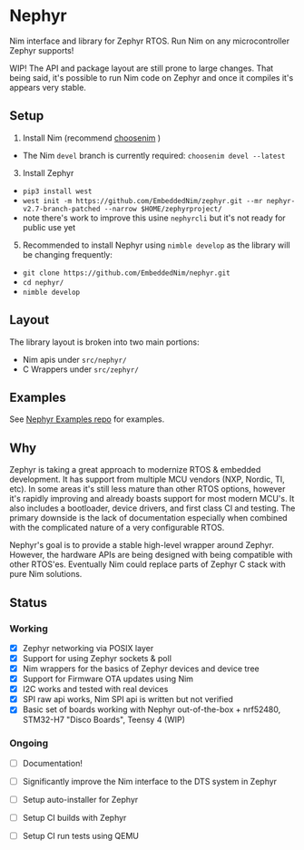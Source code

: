 # Nephyr

Nim interface and library for Zephyr RTOS. Run Nim on any microcontroller Zephyr supports! 

WIP! The API and package layout are still prone to large changes. That being said, it's possible to run Nim code on Zephyr and once it compiles it's appears very stable.

## Setup

1. Install Nim (recommend [choosenim](https://github.com/dom96/choosenim) )
  - The Nim `devel` branch is currently required: `choosenim devel --latest`
3. Install Zephyr
  - `pip3 install west` 
  - `west init -m https://github.com/EmbeddedNim/zephyr.git --mr nephyr-v2.7-branch-patched --narrow $HOME/zephyrproject/`
  - note there's work to improve this usine `nephyrcli` but it's not ready for public use yet
5. Recommended to install Nephyr using `nimble develop` as the library will be changing frequently:
  - `git clone https://github.com/EmbeddedNim/nephyr.git`
  - `cd nephyr/`
  - `nimble develop`

## Layout

The library layout is broken into two main portions:
- Nim apis under `src/nephyr/`
- C Wrappers under `src/zephyr/`

## Examples

See [Nephyr Examples repo](https://github.com/EmbeddedNim/nephyr_examples) for examples. 

## Why

Zephyr is taking a great approach to modernize RTOS & embedded development. It has support from multiple MCU vendors (NXP, Nordic, TI, etc). In some areas it's still less mature than other RTOS options, however it's rapidly improving and already boasts support for most modern MCU's. It also includes a bootloader, device drivers, and first class CI and testing. The primary downside is the lack of documentation especially when combined with the complicated nature of a very configurable RTOS. 

Nephyr's goal is to provide a stable high-level wrapper around Zephyr. However, the hardware APIs are being designed with being compatible with other RTOS'es. Eventually Nim could replace parts of Zephyr C stack with pure Nim solutions. 


## Status 

### Working

- [x] Zephyr networking via POSIX layer
- [x] Support for using Zephyr sockets & poll
- [x] Nim wrappers for the basics of Zephyr devices and device tree
- [x] Support for Firmware OTA updates using Nim
- [x] I2C works and tested with real devices
- [x] SPI raw api works, Nim SPI api is written but not verified
- [x] Basic set of boards working with Nephyr out-of-the-box
      + nrf52480, STM32-H7 "Disco Boards", Teensy 4 (WIP)

### Ongoing

- [ ] Documentation!
- [ ] Significantly improve the Nim interface to the DTS system in Zephyr
- [ ] Setup auto-installer for Zephyr
- [ ] Setup CI builds with Zephyr
- [ ] Setup CI run tests using QEMU 



